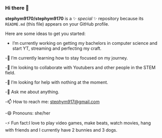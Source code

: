 ### Hi there 👋


**stephym9170/stephym9170** is a ✨ _special_ ✨ repository because its `README.md` (this file) appears on your GitHub profile.

Here are some ideas to get you started:

- I’m currently working on getting my bachelors in computer science and start YT, streaming and perfecting my craft.

-🌱 I’m currently learning how to stay focused on my journey.

-👯 I’m looking to collaborate with Youtubers and other people in the STEM field.

-🤔 I’m looking for help with nothing at the moment.

-💬 Ask me about anything.

-📫 How to reach me: stephym917@gmail.com

-😄 Pronouns: she/her

-⚡ Fun fact:I love to play video games, make beats, watch movies, hang with friends and I currently have 2 bunnies and 3 dogs.

